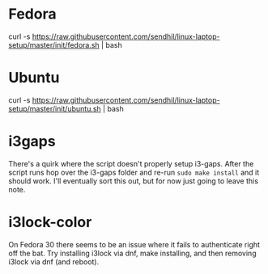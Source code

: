 # Fedora

curl -s https://raw.githubusercontent.com/sendhil/linux-laptop-setup/master/init/fedora.sh | bash


# Ubuntu

curl -s https://raw.githubusercontent.com/sendhil/linux-laptop-setup/master/init/ubuntu.sh | bash

# i3gaps

There's a quirk where the script doesn't properly setup i3-gaps. After the script runs hop over the i3-gaps folder and re-run `sudo make install` and it should work. I'll eventually sort this out, but for now just going to leave this note.

# i3lock-color

On Fedora 30 there seems to be an issue where it fails to authenticate right off the bat. Try installing i3lock via dnf, make installing, and then removing i3lock via dnf (and reboot).
